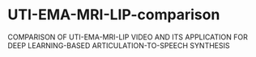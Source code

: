 # UTI-EMA-MRI-LIP-comparison
COMPARISON OF UTI-EMA-MRI-LIP VIDEO AND ITS APPLICATION FOR DEEP LEARNING-BASED ARTICULATION-TO-SPEECH SYNTHESIS
